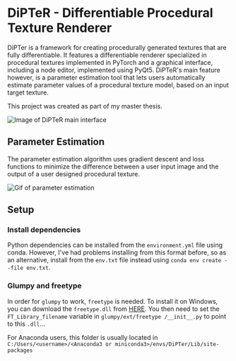 # DiPTeR - Differentiable Procedural Texture Renderer

DiPTer is a framework for creating procedurally generated textures that are fully differentiable. It features a differentiable renderer specialized in procedural textures implemented in PyTorch and a graphical interface, including a node editor, implemented using PyQt5. DiPTeR's main feature however, is a parameter estimation tool that lets users automatically estimate parameter values of a procedural texture model, based on an input target texture.

This project was created as part of my master thesis.

![Image of DiPTeR main interface](https://imgur.com/TdTj4Us.png)

## Parameter Estimation

The parameter estimation algorithm uses gradient descent and loss functions to minimize the difference between a user input image and the output of a user designed procedural texture.

![Gif of parameter estimation](https://i.imgur.com/y7gezYB.gif)
 
## Setup

### Install dependencies

Python dependencies can be installed from the `environment.yml` file using conda. However, I've had problems installing from this format before, so as an alternative, install
 from the `env.txt` file instead using `conda env create --file env.txt`.
  
### Glumpy and freetype
In order for `glumpy` to work, `freetype` is needed. To install it on Windows, you can download the `freetype.dll` from 
[HERE](https://github.com/ubawurinna/freetype-windows-binaries/blob/master/win64/freetype.dll). You then need to set the `FT_Library_filename` variable in `glumpy/ext/freetype
/__init__.py` to point to this `.dll`...

For Anaconda users, this folder is usually located in `C:/Users/<username>/<Anaconda3 or miniconda3>/envs/DiPTer/Lib/site-packages`
